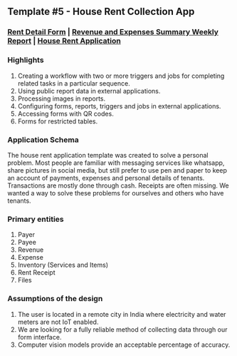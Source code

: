 ## Template #5 - House Rent Collection App                    
     
### [Rent Detail Form](https://app1.cliosight.com/app/forms//show/public?noNavbar=true)  |   [Revenue and Expenses Summary Weekly Report](https://app1.cliosight.com/app/reports//show/public?noNavbar=true)  | [House Rent Application](https://app1.cliosight.com/app/applications//show)            

### Highlights      
1. Creating a workflow with two or more triggers and jobs for completing related tasks in a particular sequence.  
2. Using public report data in external applications.
3. Processing images in reports.  
4. Configuring forms, reports, triggers and jobs in external applications.  
5. Accessing forms with QR codes.
6. Forms for restricted tables.   

### Application Schema    
The house rent application template was created to solve a personal problem. Most people are familiar with messaging services like whatsapp, share pictures in social media, but still prefer to use pen and paper to keep an account of  payments, expenses and personal details of tenants. Transactions are mostly done through cash. Receipts are often missing. We wanted a way to solve these problems for ourselves and others who have tenants.   

### Primary entities
1. Payer       
2. Payee     
3. Revenue       
4. Expense        
5. Inventory (Services and Items)             
6. Rent Receipt       
7. Files    

### Assumptions of the design     
1. The user is located in a remote city in India where electricity and water meters are not IoT enabled.
2. We are looking for a fully reliable method of collecting data through our form interface.
3. Computer vision models provide an acceptable percentage of accuracy.  

